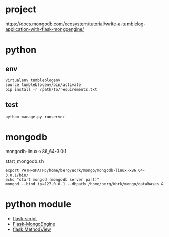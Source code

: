 # project


https://docs.mongodb.com/ecosystem/tutorial/write-a-tumblelog-application-with-flask-mongoengine/

# python

## env

```
virtualenv tumbleblogenv
source tumbleblogenv/bin/activate
pip install -r /path/to/requirements.txt
```

## test

```
python manage.py runserver
```

# mongodb

mongodb-linux-x86_64-3.0.1

start_mongodb.sh
```shell
export PATH=$PATH:/home/berg/Work/mongo/mongodb-linux-x86_64-3.0.1/bin/
echo "start mongod (mongodb server part)"
mongod --bind_ip=127.0.0.1 --dbpath /home/berg/Work/mongo/databases &
```

# python module

- [flask-script](http://flask-script.readthedocs.io/en/latest/)
- [Flask-MongoEngine](http://docs.mongoengine.org/projects/flask-mongoengine/en/latest/)
- [flask MethodView](http://flask.pocoo.org/docs/0.11/views/)